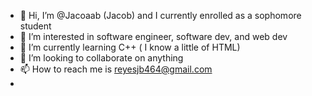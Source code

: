 - 👋 Hi, I’m @Jacoaab (Jacob) and I currently enrolled as a sophomore student 
- 👀 I’m interested in software engineer, software dev, and web dev
- 🌱 I’m currently learning C++ ( I know a little of HTML)
- 💞️ I’m looking to collaborate on anything 
- 📫 How to reach me is reyesjb464@gmail.com
- 
<!---
Jacoaab/Jacoaab is a ✨ special ✨ repository because its `README.md` (this file) appears on your GitHub profile.
You can click the Preview link to take a look at your changes.
--->
